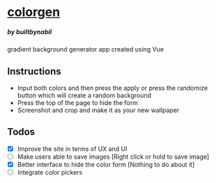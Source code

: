 # [colorgen](https://builtbynabil.github.io/colorgen)
##### by builtbynabil

gradient background generator app created using Vue

## Instructions
- Input both colors and then press the apply or press the randomize button which will create a random background
- Press the top of the page to hide the form
- Screenshot and crop and make it as your new wallpaper

## Todos
- [x] Improve the site in terms of UX and UI
- [ ] Make users able to save images [Right click or hold to save image]
- [x] Better interface to hide the color form [Nothing to do about it]
- [ ] Integrate color pickers